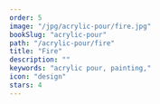 ```yaml
---
order: 5
image: "/jpg/acrylic-pour/fire.jpg"
bookSlug: "acrylic-pour"
path: "/acrylic-pour/fire"
title: "Fire"
description: ""
keywords: "acrylic pour, painting,"
icon: "design"
stars: 4
---
```

